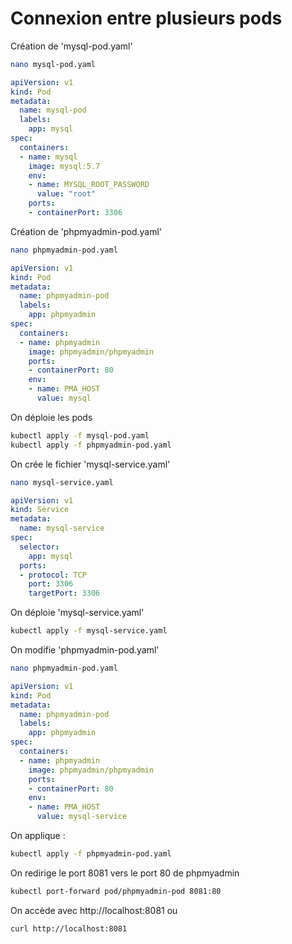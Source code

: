 # Connexion entre plusieurs pods

Création de 'mysql-pod.yaml'

```bash
nano mysql-pod.yaml
```

```yaml
apiVersion: v1
kind: Pod
metadata:
  name: mysql-pod
  labels:
    app: mysql
spec:
  containers:
  - name: mysql
    image: mysql:5.7
    env:
    - name: MYSQL_ROOT_PASSWORD
      value: "root"
    ports:
    - containerPort: 3306
```

Création de 'phpmyadmin-pod.yaml'

```bash
nano phpmyadmin-pod.yaml
```

```yaml
apiVersion: v1
kind: Pod
metadata:
  name: phpmyadmin-pod
  labels:
    app: phpmyadmin
spec:
  containers:
  - name: phpmyadmin
    image: phpmyadmin/phpmyadmin
    ports:
    - containerPort: 80
    env:
    - name: PMA_HOST
      value: mysql
```

On déploie les pods
```bash 
kubectl apply -f mysql-pod.yaml
kubectl apply -f phpmyadmin-pod.yaml
```

On crée le fichier 'mysql-service.yaml'

```bash
nano mysql-service.yaml
```

```yaml
apiVersion: v1
kind: Service
metadata:
  name: mysql-service
spec:
  selector:
    app: mysql
  ports:
  - protocol: TCP
    port: 3306
    targetPort: 3306
```

On déploie 'mysql-service.yaml'
```bash
kubectl apply -f mysql-service.yaml
```

On modifie 'phpmyadmin-pod.yaml'
```bash
nano phpmyadmin-pod.yaml
```

```yaml
apiVersion: v1
kind: Pod
metadata:
  name: phpmyadmin-pod
  labels:
    app: phpmyadmin
spec:
  containers:
  - name: phpmyadmin
    image: phpmyadmin/phpmyadmin
    ports:
    - containerPort: 80
    env:
    - name: PMA_HOST
      value: mysql-service
```

On applique : 
```bash
kubectl apply -f phpmyadmin-pod.yaml
```
 On redirige le port 8081 vers le port 80 de phpmyadmin
```bash
kubectl port-forward pod/phpmyadmin-pod 8081:80
```

On accède avec http://localhost:8081 ou 
```bash
curl http://localhost:8081
```



